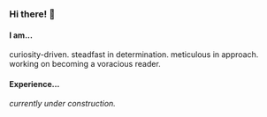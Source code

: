 ### Hi there! 👋

#### I am...
curiosity-driven.
steadfast in determination.
meticulous in approach.
working on becoming a voracious reader.

#### Experience...
*currently under construction.*
